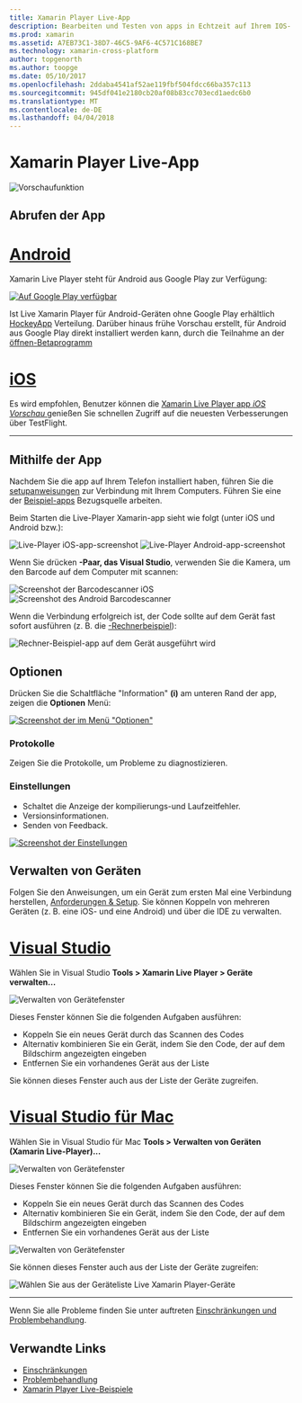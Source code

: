 ```yaml
---
title: Xamarin Player Live-App
description: Bearbeiten und Testen von apps in Echtzeit auf Ihrem IOS- oder Android-Gerät
ms.prod: xamarin
ms.assetid: A7EB73C1-38D7-46C5-9AF6-4C571C168BE7
ms.technology: xamarin-cross-platform
author: topgenorth
ms.author: toopge
ms.date: 05/10/2017
ms.openlocfilehash: 2ddaba4541af52ae119fbf504fdcc66ba357c113
ms.sourcegitcommit: 945df041e2180cb20af08b83cc703ecd1aedc6b0
ms.translationtype: MT
ms.contentlocale: de-DE
ms.lasthandoff: 04/04/2018
---
```

# <a name="xamarin-live-player-app"></a>Xamarin Player Live-App

![Vorschaufunktion](~/media/shared/preview.png)

## <a name="get-the-app"></a>Abrufen der App

# <a name="androidtabandroid"></a>[Android](#tab/android)

Xamarin Live Player steht für Android aus Google Play zur Verfügung:

[ ![Auf Google Play verfügbar](images/google-play-badge.png)](https://play.google.com/store/apps/details?id=com.xamarin.live)

Ist Live Xamarin Player für Android-Geräten ohne Google Play erhältlich [HockeyApp](https://aka.ms/xlp-hockeyapp) Verteilung. Darüber hinaus frühe Vorschau erstellt, für Android aus Google Play direkt installiert werden kann, durch die Teilnahme an der [öffnen-Betaprogramm](https://play.google.com/apps/testing/com.xamarin.live)

# <a name="iostabios"></a>[iOS](#tab/ios)

Es wird empfohlen, Benutzer können die [Xamarin Live Player app _iOS Vorschau_ ](https://aka.ms/liveplayeralpha) genießen Sie schnellen Zugriff auf die neuesten Verbesserungen über TestFlight.

-----

## <a name="using-the-app"></a>Mithilfe der App

Nachdem Sie die app auf Ihrem Telefon installiert haben, führen Sie die [setupanweisungen](~/tools/live-player/install.md) zur Verbindung mit Ihrem Computers. Führen Sie eine der [Beispiel-apps](~/tools/live-player/samples.md) Bezugsquelle arbeiten.

Beim Starten die Live-Player Xamarin-app sieht wie folgt (unter iOS und Android bzw.):

![Live-Player iOS-app-screenshot](player-images/app-iphone-sml.png) ![Live-Player Android-app-screenshot](player-images/app-android-sml.png)

Wenn Sie drücken **-Paar, das Visual Studio**, verwenden Sie die Kamera, um den Barcode auf dem Computer mit scannen:

![Screenshot der Barcodescanner iOS](player-images/scan-iphone-sml.png) ![Screenshot des Android Barcodescanner](player-images/scan-android-sml.png)

Wenn die Verbindung erfolgreich ist, der Code sollte auf dem Gerät fast sofort ausführen (z. B. die [-Rechnerbeispiel](https://developer.xamarin.com/samples/mobile/LivePlayer/BasicCalculator)):

![Rechner-Beispiel-app auf dem Gerät ausgeführt wird](player-images/basic-calculator-iphone-sml.png)

## <a name="options"></a>Optionen

Drücken Sie die Schaltfläche "Information" **(i)** am unteren Rand der app, zeigen die **Optionen** Menü:

[ ![Screenshot der im Menü "Optionen"](player-images/options-sml.png)](player-images/options.png#lightbox)

### <a name="logs"></a>Protokolle

Zeigen Sie die Protokolle, um Probleme zu diagnostizieren.

### <a name="settings"></a>Einstellungen

* Schaltet die Anzeige der kompilierungs-und Laufzeitfehler.
* Versionsinformationen.
* Senden von Feedback.

[ ![Screenshot der Einstellungen](player-images/settings-sml.png)](player-images/settings.png#lightbox)

## <a name="managing-devices"></a>Verwalten von Geräten

Folgen Sie den Anweisungen, um ein Gerät zum ersten Mal eine Verbindung herstellen, [Anforderungen & Setup](~/tools/live-player/install.md). Sie können Koppeln von mehreren Geräten (z. B. eine iOS- und eine Android) und über die IDE zu verwalten.

# <a name="visual-studiotabwindows"></a>[Visual Studio](#tab/windows)

Wählen Sie in Visual Studio **Tools > Xamarin Live Player > Geräte verwalten...**

![Verwalten von Gerätefenster](player-images/manage-tools-menu-vs.png)

Dieses Fenster können Sie die folgenden Aufgaben ausführen:

- Koppeln Sie ein neues Gerät durch das Scannen des Codes
- Alternativ kombinieren Sie ein Gerät, indem Sie den Code, der auf dem Bildschirm angezeigten eingeben
- Entfernen Sie ein vorhandenes Gerät aus der Liste

Sie können dieses Fenster auch aus der Liste der Geräte zugreifen.

# <a name="visual-studio-for-mactabmacos"></a>[Visual Studio für Mac](#tab/macos)

Wählen Sie in Visual Studio für Mac **Tools > Verwalten von Geräten (Xamarin Live-Player)...**

![Verwalten von Gerätefenster](player-images/manage-tools-menu.png)

Dieses Fenster können Sie die folgenden Aufgaben ausführen:

- Koppeln Sie ein neues Gerät durch das Scannen des Codes
- Alternativ kombinieren Sie ein Gerät, indem Sie den Code, der auf dem Bildschirm angezeigten eingeben
- Entfernen Sie ein vorhandenes Gerät aus der Liste

![Verwalten von Gerätefenster](player-images/manage.png)

Sie können dieses Fenster auch aus der Liste der Geräte zugreifen:

![Wählen Sie aus der Geräteliste Live Xamarin Player-Geräte](player-images/manage-device-menu.png)

-----

Wenn Sie alle Probleme finden Sie unter auftreten [Einschränkungen und Problembehandlung](~/tools/live-player/troubleshooting.md).


## <a name="related-links"></a>Verwandte Links

- [Einschränkungen](~/tools/live-player/limitations.md)
- [Problembehandlung](~/tools/live-player/troubleshooting.md)
- [Xamarin Player Live-Beispiele](~/tools/livehttps://developer.xamarin.com/samples.md)
